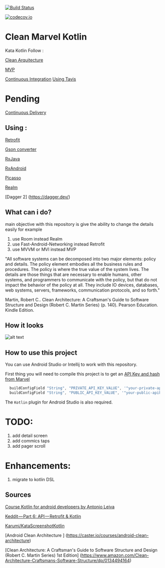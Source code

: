 
[![Build Status](https://travis-ci.org/adsf117/Clean_Marvel_Kotlin.svg?branch=master)](https://travis-ci.org/adsf117/Clean_Marvel_Kotlin)

[![codecov.io](https://codecov.io/gh/adsf117/Clean_Marvel_Kotlin/branch/andres.serrano/TestCoverageReport/graph/badge.svg)](https://codecov.io/gh/adsf117/Clean_Marvel_Kotlin/)

# Clean Marvel Kotlin
Kata Kotlin 
Follow :

[Clean Arquitecture](https://8thlight.com/blog/uncle-bob/2012/08/13/the-clean-architecture.html/)

[MVP](https://antonioleiva.com/mvp-android/) 

[Continuous Integration](https://www.martinfowler.com/articles/continuousIntegration.html) [Using Tavis](https://travis-ci.org/)

# Pending
[Continuous Delivery](https://martinfowler.com/bliki/ContinuousDelivery.html)


## Using :

[Retrofit](http://square.github.io/retrofit/)

[Gson converter](https://github.com/square/retrofit/tree/master/retrofit-converters/gson)

[RxJava](https://github.com/ReactiveX/RxJava)

[RxAndroid](https://github.com/ReactiveX/rxandroid)

[Picasso](https://github.com/square/picasso)

[Realm](https://realm.io/docs/java/latest)

[Dagger 2] (https://dagger.dev/)


##  What can i do?

main objective with this repository  is give the ability to change the details easily for example
1. use Room instead Realm
2. use Fast-Android-Networking  instead Retrofit
3. use MVVM or MVI instead MVP

"All software systems can be decomposed into two major elements: policy and details.
 The policy element embodies all the business rules and procedures.
 The policy is where the true value of the system lives.
 The details are those things that are necessary to enable humans, other systems, and programmers to communicate with the policy,
 but that do not impact the behavior of the policy at all.
 They include IO devices, databases, web systems, servers, frameworks, communication protocols, and so forth."

Martin, Robert C.. Clean Architecture: A Craftsman's Guide to Software Structure and Design (Robert C. Martin Series) (p. 140). Pearson Education. Kindle Edition.


## How it looks
![alt text](https://github.com/adsf117/MVP_MARVEL_RX/blob/master/demo_small.gif)


## How to use this project

You can use Android Studio or Intellij to work with this repository.

First thing you will need to compile this project is to get an [API Key and hash from Marvel](https://marvel.com/signin?referer=https%3A%2F%2Fdeveloper.marvel.com%2Faccount)

```Clean_Marvel_Kotlin/app/build.gradle
  buildConfigField "String", "PRIVATE_API_KEY_VALUE", '"your-private-apikey"'
  buildConfigField "String", "PUBLIC_API_KEY_VALUE", '"your-public-apikey"'
```

The `Kotlin` plugin for Android Studio is also required.

# TODO:
1. add detail screen
2. add commics taps 
3. add pager scroll

# Enhancements:

1. migrate to kotlin DSL


## Sources

[Course Kotlin for android developers by  Antonio Leiva](https://academy.antonioleiva.com/courses/)

[Keddit — Part 6: API — Retrofit & Kotlin](https://android.jlelse.eu/keddit-part-6-api-retrofit-kotlin-d309074af0)

[Karumi/KataScreenshotKotlin](https://github.com/Karumi/KataScreenshotKotlin)

[Android Clean Architecture ] (https://caster.io/courses/android-clean-architecture)

[Clean Architecture: A Craftsman's Guide to Software Structure and Design (Robert C. Martin Series) 1st Edition] (https://www.amazon.com/Clean-Architecture-Craftsmans-Software-Structure/dp/0134494164)


